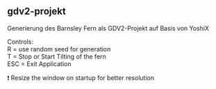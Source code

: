 ## gdv2-projekt

Generierung des Barnsley Fern als GDV2-Projekt auf Basis von YoshiX

Controls:\
R = use random seed for generation\
T = Stop or Start Tilting of the fern\
ESC = Exit Application

❗ Resize the window on startup for better resolution
